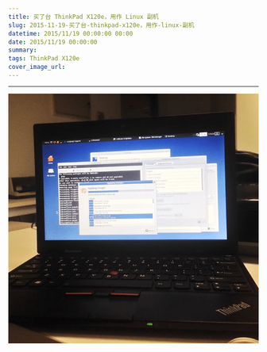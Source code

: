 ```yaml
---
title: 买了台 ThinkPad X120e，用作 Linux 副机
slug: 2015-11-19-买了台-thinkpad-x120e，用作-linux-副机
datetime: 2015/11/19 00:00:00 00:00
date: 2015/11/19 00:00:00
summary: 
tags: ThinkPad X120e
cover_image_url: 
---
```

---
![44017-5f31ectozx2.png](../assets/2019/09/3200588649.png)